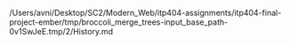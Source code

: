 /Users/avni/Desktop/SC2/Modern_Web/itp404-assignments/itp404-final-project-ember/tmp/broccoli_merge_trees-input_base_path-0v1SwJeE.tmp/2/History.md